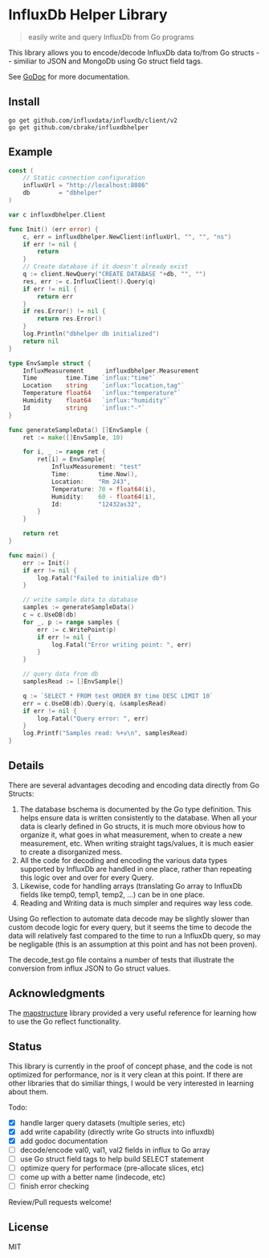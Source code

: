 # InfluxDb Helper Library

> easily write and query InfluxDb from Go programs

This library allows you to encode/decode InfluxDb data to/from
Go structs -- similiar to JSON and MongoDb using Go struct field tags.

See [GoDoc](https://godoc.org/github.com/cbrake/influxdbhelper) for more documentation.

## Install

```
go get github.com/influxdata/influxdb/client/v2
go get github.com/cbrake/influxdbhelper
```

## Example

```go
const (
	// Static connection configuration
	influxUrl = "http://localhost:8086"
	db        = "dbhelper"
)

var c influxdbhelper.Client

func Init() (err error) {
	c, err = influxdbhelper.NewClient(influxUrl, "", "", "ns")
	if err != nil {
		return
	}
	// Create database if it doesn't already exist
	q := client.NewQuery("CREATE DATABASE "+db, "", "")
	res, err := c.InfluxClient().Query(q)
	if err != nil {
		return err
	}
	if res.Error() != nil {
		return res.Error()
	}
	log.Println("dbhelper db initialized")
	return nil
}

type EnvSample struct {
	InfluxMeasurement      influxdbhelper.Measurement
	Time        time.Time `influx:"time"`
	Location    string    `influx:"location,tag"`
	Temperature float64   `influx:"temperature"`
	Humidity    float64   `influx:"humidity"`
	Id          string    `influx:"-"`
}

func generateSampleData() []EnvSample {
	ret := make([]EnvSample, 10)

	for i, _ := range ret {
		ret[i] = EnvSample{
			InfluxMeasurement: "test"
			Time:        time.Now(),
			Location:    "Rm 243",
			Temperature: 70 + float64(i),
			Humidity:    60 - float64(i),
			Id:          "12432as32",
		}
	}

	return ret
}

func main() {
	err := Init()
	if err != nil {
		log.Fatal("Failed to initialize db")
	}

	// write sample data to database
	samples := generateSampleData()
	c = c.UseDB(db)
	for _, p := range samples {
		err := c.WritePoint(p)
		if err != nil {
			log.Fatal("Error writing point: ", err)
		}
	}

	// query data from db
	samplesRead := []EnvSample{}

	q := `SELECT * FROM test ORDER BY time DESC LIMIT 10`
	err = c.UseDB(db).Query(q, &samplesRead)
	if err != nil {
		log.Fatal("Query error: ", err)
	}
	log.Printf("Samples read: %+v\n", samplesRead)
}
```

## Details

There are several advantages decoding and encoding data directly from Go
Structs:

1. The database bschema is documented by the Go type definition. This helps ensure
   data is written consistently to the database. When all your data is clearly
   defined in Go structs, it is much more obvious how to organize it, what goes
   in what measurement, when to create a new measurement, etc. When writing
   straight tags/values, it is much easier to create a disorganized mess.
1. All the code for decoding and encoding the various data types supported
   by InfluxDb are handled in one place, rather than repeating this logic over
   and over for every Query.
1. Likewise, code for handling arrays (translating Go array to InfluxDb fields
   like temp0, temp1, temp2, ...) can be in one place.
1. Reading and Writing data is much simpler and requires way less code.

Using Go reflection to automate data decode may be slightly slower
than custom decode logic for every query, but it seems the time to decode the
data will relatively fast compared to the time to run a InfluxDb query, so
may be negligable (this is an assumption at this point and has not been
proven).

The decode_test.go file contains a number of tests that illustrate the
conversion from influx JSON to Go struct values.

## Acknowledgments

The [mapstructure](https://github.com/mitchellh/mapstructure)
library provided a very useful reference for learning how to
use the Go reflect functionality.

## Status

This library is currently in the proof of concept phase, and the code is not
optimized for performance, nor is it very clean at this point. If there are other
libraries that do similiar things, I would be very interested in learning about them.

Todo:

- [x] handle larger query datasets (multiple series, etc)
- [x] add write capability (directly write Go structs into influxdb)
- [x] add godoc documentation
- [ ] decode/encode val0, val1, val2 fields in influx to Go array
- [ ] use Go struct field tags to help build SELECT statement
- [ ] optimize query for performace (pre-allocate slices, etc)
- [ ] come up with a better name (indecode, etc)
- [ ] finish error checking

Review/Pull requests welcome!

## License

MIT
